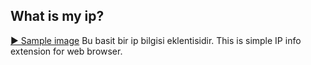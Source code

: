 ## What is my ip?
[▶ Sample image](https://python.is-inside.me/QpFGuU7F.png)
Bu basit bir ip bilgisi eklentisidir. 
This is simple IP info extension for web browser.
